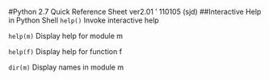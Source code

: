 #Python  2.7  Quick  Reference  Sheet
ver2.01  ʹ 110105  (sjd)
##Interactive  Help in  Python  Shell
`help()` Invoke  interactive  help 

`help(m)` Display help for module m 

`help(f)` Display help for function f

`dir(m)` Display names in module m
